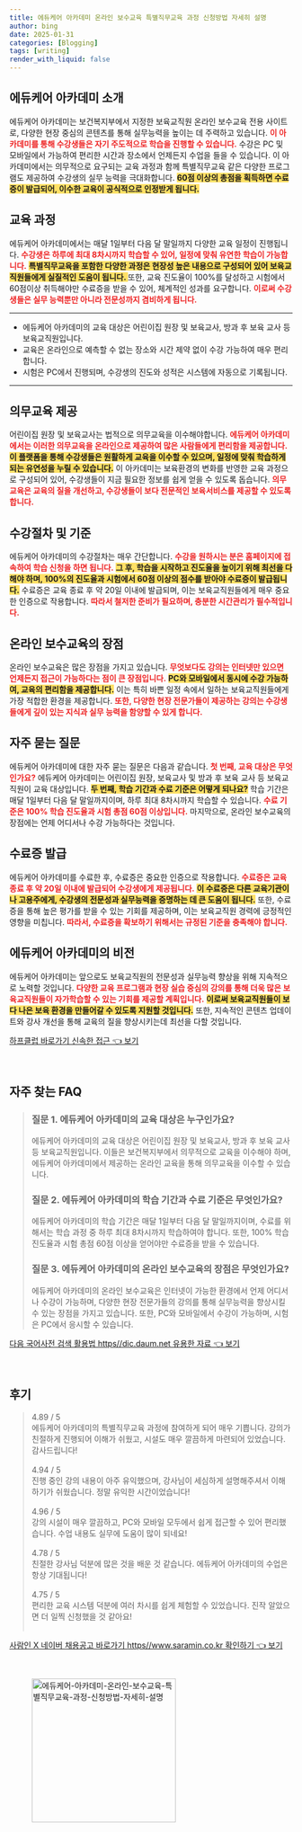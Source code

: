 ```yaml
---
title: 에듀케어 아카데미 온라인 보수교육 특별직무교육 과정 신청방법 자세히 설명
author: bing
date: 2025-01-31
categories: [Blogging]
tags: [writing]
render_with_liquid: false
---
```



<h2 id='에듀케어_아카데미_소개'>에듀케어 아카데미 소개</h2>

<p>에듀케어 아카데미는 보건복지부에서 지정한 보육교직원 온라인 보수교육 전용 사이트로, 다양한 현장 중심의 콘텐츠를 통해 실무능력을 높이는 데 주력하고 있습니다. <b><span style="color: #ee2323;">이 아카데미를 통해 수강생들은 자기 주도적으로 학습을 진행할 수 있습니다.</span></b> 수강은 PC 및 모바일에서 가능하여 편리한 시간과 장소에서 언제든지 수업을 들을 수 있습니다. 이 아카데미에서는 의무적으로 요구되는 교육 과정과 함께 특별직무교육 같은 다양한 프로그램도 제공하여 수강생의 실무 능력을 극대화합니다. <b><span style="background-color: #ffe066;">60점 이상의 총점을 획득하면 수료증이 발급되어, 이수한 교육이 공식적으로 인정받게 됩니다.</span></b></p>

<h2 id='교육_과정'>교육 과정</h2>

<p>에듀케어 아카데미에서는 매달 1일부터 다음 달 말일까지 다양한 교육 일정이 진행됩니다. <b><span style="color: #ee2323;">수강생은 하루에 최대 8차시까지 학습할 수 있어, 일정에 맞춰 유연한 학습이 가능합니다.</span></b> <b><span style="background-color: #ffe066;">특별직무교육을 포함한 다양한 과정은 현장성 높은 내용으로 구성되어 있어 보육교직원들에게 실질적인 도움이 됩니다. </span></b> 또한, 교육 진도율이 100%를 달성하고 시험에서 60점이상 취득해야만 수료증을 받을 수 있어, 체계적인 성과를 요구합니다. <b><span style="color: #ee2323;">이로써 수강생들은 실무 능력뿐만 아니라 전문성까지 겸비하게 됩니다.</span></b></p>

<hr />

<ul>
    <li>에듀케어 아카데미의 교육 대상은 어린이집 원장 및 보육교사, 방과 후 보육 교사 등 보육교직원입니다.</li>
    <li>교육은 온라인으로 예측할 수 없는 장소와 시간 제약 없이 수강 가능하여 매우 편리합니다.</li>
    <li>시험은 PC에서 진행되며, 수강생의 진도와 성적은 시스템에 자동으로 기록됩니다.</li>
</ul>

<hr />

<h2 id='의무교육_제공'>의무교육 제공</h2>

<p>어린이집 원장 및 보육교사는 법적으로 의무교육을 이수해야합니다. <b><span style="color: #ee2323;">에듀케어 아카데미에서는 이러한 의무교육을 온라인으로 제공하여 많은 사람들에게 편리함을 제공합니다.</span></b> <b><span style="background-color: #ffe066;">이 플랫폼을 통해 수강생들은 원활하게 교육을 이수할 수 있으며, 일정에 맞춰 학습하게 되는 유연성을 누릴 수 있습니다.</span></b> 이 아카데미는 보육환경의 변화를 반영한 교육 과정으로 구성되어 있어, 수강생들이 지금 필요한 정보를 쉽게 얻을 수 있도록 돕습니다. <b><span style="color: #ee2323;">의무교육은 교육의 질을 개선하고, 수강생들이 보다 전문적인 보육서비스를 제공할 수 있도록 합니다.</span></b></p>

<h2 id='수강절차_및_기준'>수강절차 및 기준</h2>

<p>에듀케어 아카데미의 수강절차는 매우 간단합니다. <b><span style="color: #ee2323;">수강을 원하시는 분은 홈페이지에 접속하여 학습 신청을 하면 됩니다.</span></b> <b><span style="background-color: #ffe066;">그 후, 학습을 시작하고 진도율을 높이기 위해 최선을 다해야 하며, 100%의 진도율과 시험에서 60점 이상의 점수를 받아야 수료증이 발급됩니다.</span></b> 수료증은 교육 종료 후 약 20일 이내에 발급되며, 이는 보육교직원들에게 매우 중요한 인증으로 작용합니다. <b><span style="color: #ee2323;">따라서 철저한 준비가 필요하며, 충분한 시간관리가 필수적입니다.</span></b></p>

<h2 id='온라인_보수교육의_장점'>온라인 보수교육의 장점</h2>

<p>온라인 보수교육은 많은 장점을 가지고 있습니다. <b><span style="color: #ee2323;">무엇보다도 강의는 인터넷만 있으면 언제든지 접근이 가능하다는 점이 큰 장점입니다.</span></b> <b><span style="background-color: #ffe066;">PC와 모바일에서 동시에 수강 가능하여, 교육의 편리함을 제공합니다.</span></b> 이는 특히 바쁜 일정 속에서 일하는 보육교직원들에게 가장 적합한 환경을 제공합니다. <b><span style="color: #ee2323;">또한, 다양한 현장 전문가들이 제공하는 강의는 수강생들에게 깊이 있는 지식과 실무 능력을 함양할 수 있게 합니다.</span></b></p>

<h2 id='자주_묻는_질문'>자주 묻는 질문</h2>

<p>에듀케어 아카데미에 대한 자주 묻는 질문은 다음과 같습니다. <b><span style="color: #ee2323;">첫 번째, 교육 대상은 무엇인가요?</span></b> 에듀케어 아카데미는 어린이집 원장, 보육교사 및 방과 후 보육 교사 등 보육교직원이 교육 대상입니다. <b><span style="background-color: #ffe066;">두 번째, 학습 기간과 수료 기준은 어떻게 되나요?</span></b> 학습 기간은 매달 1일부터 다음 달 말일까지이며, 하루 최대 8차시까지 학습할 수 있습니다. <b><span style="color: #ee2323;">수료 기준은 100% 학습 진도율과 시험 총점 60점 이상입니다.</span></b> 마지막으로, 온라인 보수교육의 장점에는 언제 어디서나 수강 가능하다는 것입니다.</p>

<h2 id='수료증_발급'>수료증 발급</h2>

<p>에듀케어 아카데미를 수료한 후, 수료증은 중요한 인증으로 작용합니다. <b><span style="color: #ee2323;">수료증은 교육 종료 후 약 20일 이내에 발급되어 수강생에게 제공됩니다.</span></b> <b><span style="background-color: #ffe066;">이 수료증은 다른 교육기관이나 고용주에게, 수강생의 전문성과 실무능력을 증명하는 데 큰 도움이 됩니다.</span></b> 또한, 수료증을 통해 높은 평가를 받을 수 있는 기회를 제공하며, 이는 보육교직원 경력에 긍정적인 영향을 미칩니다. <b><span style="color: #ee2323;">따라서, 수료증을 확보하기 위해서는 규정된 기준을 충족해야 합니다.</span></b></p>

<h2 id='에듀케어_아카데미의_비전'>에듀케어 아카데미의 비전</h2>

<p>에듀케어 아카데미는 앞으로도 보육교직원의 전문성과 실무능력 향상을 위해 지속적으로 노력할 것입니다. <b><span style="color: #ee2323;">다양한 교육 프로그램과 현장 실습 중심의 강의를 통해 더욱 많은 보육교직원들이 자가학습할 수 있는 기회를 제공할 계획입니다.</span></b> <b><span style="background-color: #ffe066;">이로써 보육교직원들이 보다 나은 보육 환경을 만들어갈 수 있도록 지원할 것입니다.</span></b> 또한, 지속적인 콘텐츠 업데이트와 강사 개선을 통해 교육의 질을 향상시키는데 최선을 다할 것입니다.</p>


<p><a class="click-button" title="하프클럽 바로가기 신속한 접근" href="https://adkhouse.github.io/posts/%ED%95%98%ED%94%84%ED%81%B4%EB%9F%BD-%EB%B0%94%EB%A1%9C%EA%B0%80%EA%B8%B0-%EC%8B%A0%EC%86%8D%ED%95%9C-%EC%A0%91%EA%B7%BC/" rel="dofollow">하프클럽 바로가기 신속한 접근 👈 보기</a></p><br>
<h2 id='자주_찾는_FAQ'>자주 찾는 FAQ</h2>
<div itemscope="" itemtype="https://schema.org/FAQPage"> 
<blockquote> 
<div itemscope="" itemprop="mainEntity" itemtype="https://schema.org/Question"> 
<h3 itemprop="name">질문 1. 에듀케어 아카데미의 교육 대상은 누구인가요?</h3> 
<div itemscope="" itemprop="acceptedAnswer" itemtype="https://schema.org/Answer"> 
<span itemprop="text"> 
<p>에듀케어 아카데미의 교육 대상은 어린이집 원장 및 보육교사, 방과 후 보육 교사 등 보육교직원입니다. 이들은 보건복지부에서 의무적으로 교육을 이수해야 하며, 에듀케어 아카데미에서 제공하는 온라인 교육을 통해 의무교육을 이수할 수 있습니다.</p> 
</span> 
</div> 
</div> 

<div itemscope="" itemprop="mainEntity" itemtype="https://schema.org/Question"> 
<h3 itemprop="name">질문 2. 에듀케어 아카데미의 학습 기간과 수료 기준은 무엇인가요?</h3> 
<div itemscope="" itemprop="acceptedAnswer" itemtype="https://schema.org/Answer"> 
<span itemprop="text"> 
<p>에듀케어 아카데미의 학습 기간은 매달 1일부터 다음 달 말일까지이며, 수료를 위해서는 학습 과정 중 하루 최대 8차시까지 학습하여야 합니다. 또한, 100% 학습 진도율과 시험 총점 60점 이상을 얻어야만 수료증을 받을 수 있습니다.</p> 
</span> 
</div> 
</div> 

<div itemscope="" itemprop="mainEntity" itemtype="https://schema.org/Question"> 
<h3 itemprop="name">질문 3. 에듀케어 아카데미의 온라인 보수교육의 장점은 무엇인가요?</h3> 
<div itemscope="" itemprop="acceptedAnswer" itemtype="https://schema.org/Answer"> 
<span itemprop="text"> 
<p>에듀케어 아카데미의 온라인 보수교육은 인터넷이 가능한 환경에서 언제 어디서나 수강이 가능하며, 다양한 현장 전문가들의 강의를 통해 실무능력을 향상시킬 수 있는 장점을 가지고 있습니다. 또한, PC와 모바일에서 수강이 가능하며, 시험은 PC에서 응시할 수 있습니다.</p> 
</span> 
</div> 
</div> 
</blockquote> 
</div>
<p><a class="click-button" title="다음 국어사전 검색 활용법 https//dic.daum.net 유용한 자료" href="https://adkhouse.github.io/posts/%EB%8B%A4%EC%9D%8C-%EA%B5%AD%EC%96%B4%EC%82%AC%EC%A0%84-%EA%B2%80%EC%83%89-%ED%99%9C%EC%9A%A9%EB%B2%95-httpsdic.daum.net-%EC%9C%A0%EC%9A%A9%ED%95%9C-%EC%9E%90%EB%A3%8C/" rel="dofollow">다음 국어사전 검색 활용법 https//dic.daum.net 유용한 자료 👈 보기</a></p><br>
<h2 id='후기'>후기</h2>
<div itemscope itemtype="https://schema.org/Product">
  <blockquote>
  <div itemprop="review" itemscope itemtype="https://schema.org/Review">
      <div itemprop="reviewRating" itemscope itemtype="https://schema.org/Rating"> <span itemprop="ratingValue">4.89</span> / <span itemprop="bestRating">5</span> </div>
      <span itemprop="reviewBody">에듀케어 아카데미의 특별직무교육 과정에 참여하게 되어 매우 기쁩니다. 강의가 친절하게 진행되어 이해가 쉬웠고, 시설도 매우 깔끔하게 마련되어 있었습니다. 감사드립니다!</span>
  </div>
  <br>
  <div itemprop="review" itemscope itemtype="https://schema.org/Review">
      <div itemprop="reviewRating" itemscope itemtype="https://schema.org/Rating"> <span itemprop="ratingValue">4.94</span> / <span itemprop="bestRating">5</span> </div>
      <span itemprop="reviewBody">진행 중인 강의 내용이 아주 유익했으며, 강사님이 세심하게 설명해주셔서 이해하기가 쉬웠습니다. 정말 유익한 시간이었습니다!</span>
  </div>
  <br>
  <div itemprop="review" itemscope itemtype="https://schema.org/Review">
      <div itemprop="reviewRating" itemscope itemtype="https://schema.org/Rating"> <span itemprop="ratingValue">4.96</span> / <span itemprop="bestRating">5</span> </div>
      <span itemprop="reviewBody">강의 시설이 매우 깔끔하고, PC와 모바일 모두에서 쉽게 접근할 수 있어 편리했습니다. 수업 내용도 실무에 도움이 많이 되네요!</span>
  </div>
  <br>
  <div itemprop="review" itemscope itemtype="https://schema.org/Review">
      <div itemprop="reviewRating" itemscope itemtype="https://schema.org/Rating"> <span itemprop="ratingValue">4.78</span> / <span itemprop="bestRating">5</span> </div>
      <span itemprop="reviewBody">친절한 강사님 덕분에 많은 것을 배운 것 같습니다. 에듀케어 아카데미의 수업은 항상 기대됩니다!</span>
  </div>
  <br>
  <div itemprop="review" itemscope itemtype="https://schema.org/Review">
      <div itemprop="reviewRating" itemscope itemtype="https://schema.org/Rating"> <span itemprop="ratingValue">4.75</span> / <span itemprop="bestRating">5</span> </div>
      <span itemprop="reviewBody">편리한 교육 시스템 덕분에 여러 차시를 쉽게 체험할 수 있었습니다. 진작 알았으면 더 일찍 신청했을 것 같아요!</span>
  </div>
  <br>
  </blockquote>
</div>
<p><a class="click-button" title="사람인 X 네이버 채용공고 바로가기 https//www.saramin.co.kr 확인하기" href="https://adkhouse.github.io/posts/%EC%82%AC%EB%9E%8C%EC%9D%B8-X-%EB%84%A4%EC%9D%B4%EB%B2%84-%EC%B1%84%EC%9A%A9%EA%B3%B5%EA%B3%A0-%EB%B0%94%EB%A1%9C%EA%B0%80%EA%B8%B0-httpswww.saramin.co.kr-%ED%99%95%EC%9D%B8%ED%95%98%EA%B8%B0/" rel="dofollow">사람인 X 네이버 채용공고 바로가기 https//www.saramin.co.kr 확인하기 👈 보기</a></p><br>
<figure class="image"><img src="https://adkhouse.github.io/assets/img/thumbnail/에듀케어-아카데미-온라인-보수교육-특별직무교육-과정-신청방법-자세히-설명.webp" alt="에듀케어-아카데미-온라인-보수교육-특별직무교육-과정-신청방법-자세히-설명" width="256" height="256"></figure>
